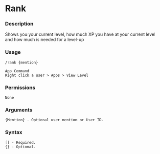 # Rank

### **Description**

Shows you your current level, how much XP you have at your current level and how much is needed for a level-up

### Usage

```
/rank {mention}

App Command
Right click a user > Apps > View Level
```

### Permissions

```
None
```

### Arguments

```
{Mention} - Optional user mention or User ID.
```

### Syntax

```
[] - Required.
{} - Optional.
```

